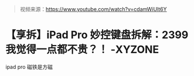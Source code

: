 > 视频来源：https://www.youtube.com/watch?v=cdamWiUlt6Y

# 【享拆】iPad Pro 妙控键盘拆解：2399我觉得一点都不贵？！ -XYZONE

ipad pro 磁铁是方磁